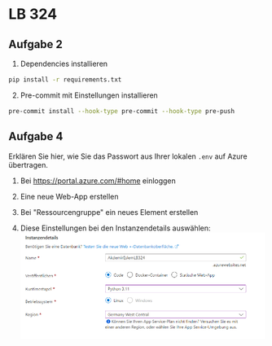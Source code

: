 # LB 324

## Aufgabe 2

1. Dependencies installieren

```bash
pip install -r requirements.txt
```

2. Pre-commit mit Einstellungen installieren

```bash
pre-commit install --hook-type pre-commit --hook-type pre-push
```

## Aufgabe 4
Erklären Sie hier, wie Sie das Passwort aus Ihrer lokalen `.env` auf Azure übertragen.

1. Bei https://portal.azure.com/#home einloggen
   
2. Eine neue Web-App erstellen
   
3. Bei "Ressourcengruppe" ein neues Element erstellen
   
4. Diese Einstellungen bei den Instanzendetails auswählen:
   ![Alt text](image.png)
   